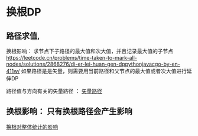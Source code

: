 

# 换根DP
## 路径求值,
换根影响：
求节点下子路径的最大值和次大值，并且记录最大值的子节点  https://leetcode.cn/problems/time-taken-to-mark-all-nodes/solutions/2868276/di-er-lei-huan-gen-dppythonjavacgo-by-en-411w/
如果路径是是矢量，则需要用当前路径和父节点的最大值或者次大值进行延伸DP

路径值与方向有关的矢量路径 ： 
[矢量路径](树上换根DP求矢量路径最大值.py)

## 换根影响： 只有换根路径会产生影响
[换根对整体统计的影响](../treedp/reRoot.py)